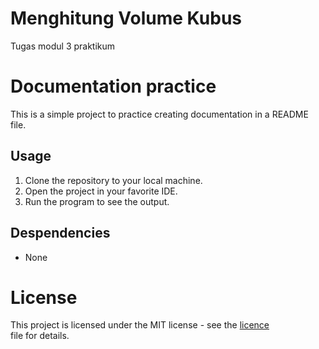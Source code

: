 # Menghitung Volume Kubus
Tugas modul 3 praktikum
# Documentation practice
This is a simple project to practice creating documentation in a README file.

## Usage 
1. Clone the repository to your local machine.
2. Open the project in your favorite IDE.
3. Run the program to see the output.

## Despendencies
- None

# License 
This project is licensed under the MIT license - see the [licence](LICENSE) file for details.
